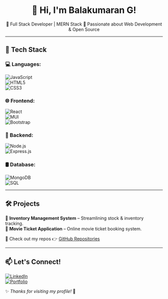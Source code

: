 <h1 align="center">👋 Hi, I'm Balakumaran G!</h1>

<p align="center">
🔹 Full Stack Developer | MERN Stack  
🔹 Passionate about Web Development & Open Source  
</p>

---

## 🚀 Tech Stack  
### 💻 Languages:  
![JavaScript](https://img.shields.io/badge/JavaScript-F7DF1E?style=flat&logo=javascript&logoColor=black)  
![HTML5](https://img.shields.io/badge/HTML5-E34F26?style=flat&logo=html5&logoColor=white)  
![CSS3](https://img.shields.io/badge/CSS3-1572B6?style=flat&logo=css3&logoColor=white)  

### 🌐 Frontend:  
![React](https://img.shields.io/badge/React-61DAFB?style=flat&logo=react&logoColor=black)  
![MUI](https://img.shields.io/badge/Material--UI-007FFF?style=flat&logo=mui&logoColor=white)  
![Bootstrap](https://img.shields.io/badge/Bootstrap-563D7C?style=flat&logo=bootstrap&logoColor=white)  

### 📡 Backend:  
![Node.js](https://img.shields.io/badge/Node.js-339933?style=flat&logo=node.js&logoColor=white)  
![Express.js](https://img.shields.io/badge/Express.js-000000?style=flat&logo=express&logoColor=white)  

### 🛢️ Database:  
![MongoDB](https://img.shields.io/badge/MongoDB-47A248?style=flat&logo=mongodb&logoColor=white)  
![SQL](https://img.shields.io/badge/SQL-4479A1?style=flat&logo=postgresql&logoColor=white)  

---

## 🛠️ Projects  
🔹 **Inventory Management System** – Streamlining stock & inventory tracking.  
🔹 **Movie Ticket Application** – Online movie ticket booking system.  

📌 Check out my repos 👉 [GitHub Repositories](https://github.com/your-username)  

---

## 📫 Let's Connect!  
[![LinkedIn](https://img.shields.io/badge/LinkedIn-0A66C2?style=flat&logo=linkedin&logoColor=white)](https://linkedin.com/in/your-profile)  
[![Portfolio](https://img.shields.io/badge/Portfolio-FF5722?style=flat&logo=codeforces&logoColor=white)](https://yourportfolio.com)  

✨ _Thanks for visiting my profile!_ 🚀  

